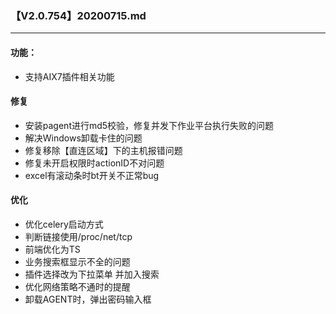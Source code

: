 ### 【V2.0.754】20200715.md
----
#### 功能：
- 支持AIX7插件相关功能

#### 修复
- 安装pagent进行md5校验，修复并发下作业平台执行失败的问题
- 解决Windows卸载卡住的问题
- 修复移除【直连区域】下的主机报错问题
- 修复未开启权限时actionID不对问题
- excel有滚动条时bt开关不正常bug

#### 优化
- 优化celery启动方式
- 判断链接使用/proc/net/tcp
- 前端优化为TS
- 业务搜索框显示不全的问题
- 插件选择改为下拉菜单 并加入搜索
- 优化网络策略不通时的提醒
- 卸载AGENT时，弹出密码输入框